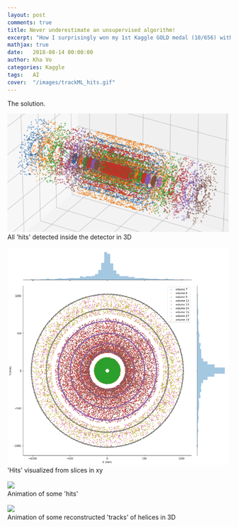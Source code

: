 ```yaml
---
layout: post
comments: true
title: Never underestimate an unsupervised algorithm!
excerpt: "How I surprisingly won my 1st Kaggle GOLD medal (10/656) with DBSCAN in a challenging Quantum Physics particle tracking problem"
mathjax: true
date:   2018-08-14 00:00:00
author: Kha Vo
categories: Kaggle
tags:	AI
cover:  "/images/trackML_hits.gif"
---
```


The solution.



<div class="imgcap">
<img src="/images/trackML_detector_yz.png" width="500">
<div class="thecap"> All 'hits' detected inside the detector in 3D </div>
</div>
<br>


<div class="imgcap">
<img src="/images/trackML_detector_xy.png" width="500">
<div class="thecap"> 'Hits' visualized from slices in xy </div>
</div>
<br>


<div class="imgcap">
<img src="/images/trackML_hits.gif" width="500">
<div class="thecap"> Animation of some 'hits' </div>
</div>
<br>



<div class="imgcap">
<img src="/images/trackML_tracks.gif" width="500">
<div class="thecap"> Animation of some reconstructed 'tracks' of helices in 3D </div>
</div>
<br>
